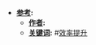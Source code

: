 - **[参考](<../参考.md>):**
    - **[作者](<../作者.md>):**
    - **[关键词](<../关键词.md>):** #[效率提升](<../效率提升.md>)
